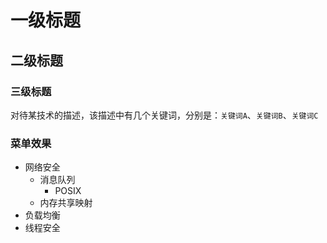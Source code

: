 


# 一级标题

## 二级标题

### 三级标题



对待某技术的描述，该描述中有几个关键词，分别是：`关键词A`、`关键词B`、`关键词C`</br>

### 菜单效果

* 网络安全
	* 消息队列
		* POSIX
	* 内存共享映射
* 负载均衡
* 线程安全

